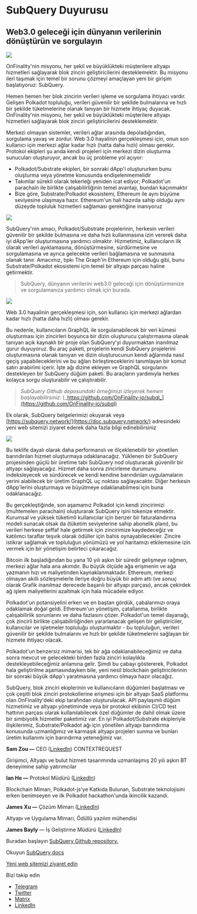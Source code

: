 # SubQuery Duyurusu

## Web3.0 geleceği için dünyanın verilerinin dönüştürün ve sorgulayın

![](https://miro.medium.com/max/1400/1*J5u22qNxndcuCrFJ1mfGqg.png)

OnFinality'nin misyonu, her şekil ve büyüklükteki müşterilere altyapı hizmetleri sağlayarak blok zinciri geliştiricilerini desteklemektir. Bu misyonu ileri taşımak için temel bir sorunu çözmeyi amaçlayan yeni bir girişim başlatıyoruz: SubQuery.

Hemen hemen her blok zincirin verileri işleme ve sorgulama ihtiyacı vardır. Gelişen Polkadot topluluğu, verileri  güvenilir bir şekilde bulmalarına ve hızlı bir şekilde tüketmelerine olanak tanıyan bir hizmete ihtiyaç duyacak. OnFinality'nin misyonu, her şekil ve büyüklükteki müşterilere altyapı hizmetleri sağlayarak blok zinciri geliştiricilerini desteklemektir.

Merkezi olmayan sistemler, verileri ağlar arasında depoladığından, sorgulama yavaş ve zordur. Web 3.0 hayalinin gerçekleşmesi için, onun son kullanıcı için merkezi ağlar kadar hızlı (hatta daha hızlı) olması gerekir. Protokol ekipleri şu anda kendi projeleri için merkezi dizin oluşturma sunucuları oluşturuyor, ancak bu üç probleme yol açıyor:

-   Polkadot/Substrate ekipleri, bir sonraki dApp'i oluştururken bunu oluşturma veya yönetme konusunda endişelenmemelidir
-   Takımlar sürekli olarak tekerleği yeniden icat ediyor; Polkadot'un parachain ile birlikte çalışabilirliğinin temel avantajı, bundan kaçınmaktır
-   Bize göre, Substrate/Polkadot ekosistemi, Ethereum ile aynı büyüme seviyesine ulaşmaya hazır. Ethereum'un hali hazırda sahip olduğu aynı düzeyde topluluk hizmetleri sağlaması gerektiğine inanıyoruz

![](https://miro.medium.com/max/1400/1*l4b4BXWkczVDaHyv30lLQQ.png)

SubQuery'nin amacı, Polkadot/Substrate projelerinin, herkesin verileri güvenilir bir şekilde bulmasına ve daha hızlı kullanmasına izin vererek daha iyi dApp'ler oluşturmasına yardımcı olmaktır. Hizmetimiz, kullanıcıların ilk olarak verileri ayıklamasına, dönüştürmesine, sürdürmesine ve sorgulamasına ve ayrıca gelecekte verileri bağlamasına ve sunmasına olanak tanır. Amacımız, tıpkı The Graph'in Ethereum için olduğu gibi, bunu Substrate/Polkadot ekosistemi için temel bir altyapı parçası haline getirmektir.

> SubQuery, dünyanın verilerini web3.0 geleceği için dönüştürmenize ve sorgulamanıza yardımcı olmak için burada.

![](https://miro.medium.com/max/1000/1*IHstJG-hBwQzicLdWkGR5w.png)

Web 3.0 hayalinin gerçekleşmesi için, son kullanıcı için merkezi ağlardan kadar hızlı (hatta daha hızlı) olması gerekir.

Bu nedenle, kullanıcıların GraphQL ile sorgulanabilecek bir veri kümesi oluşturması için zincirleri boyunca bir dizin oluşturucu çalıştırmasına olanak tanıyan açık kaynaklı bir proje olan SubQuery'yi duyurmaktan inanılmaz gurur duyuyoruz. Bu araç paketi, projelerin kendi SubQuery projelerini oluşturmasına olanak tanıyan ve dizin oluşturucunun kendi ağlarında nasıl geçiş yapabileceklerini ve bu ağları birleştireceklerini tanımlayan bir komut satırı arabirimi içerir. İşte ağı dizine ekleyen ve GraphQL sorgularını destekleyen bir SubQuery düğüm paketi. Bu araçların yardımıyla herkes kolayca sorgu oluşturabilir ve çalıştırabilir.

> _SubQuery Github deposundaki örneğimizi izleyerek hemen başlayabilirsiniz:_ [_https://github.com/OnFinality-io/subql_](https://github.com/OnFinality-io/subql)

Ek olarak, SubQuery belgelerimizi okuyarak veya [https://subquery.network/](https://doc.subquery.network/) adresindeki yeni web sitemizi ziyaret ederek daha fazla bilgi edinebilirsiniz

![](https://miro.medium.com/max/1000/1*3oA1Hvns1vrImTsmowO_Jw.png)

Bu teklife dayalı olarak daha performanslı ve ölçeklenebilir bir yönetilen barındırılan hizmet oluşturmaya odaklanacağız. Yüklenen bir SubQuery projesinden güçlü bir üretime tabi SubQuery nod oluşturacak güvenilir bir altyapı sağlayacağız. Hizmet daha sonra zincirleme durumunu indeksleyecek ve sürdürecek ve kendi kendine barındırılan uygulamaların yerini alabilecek bir üretim GraphQL uç noktası sağlayacaktır. Diğer herkesin dApp'lerini oluşturmaya ve büyütmeye odaklanabilmesi için buna odaklanacağız.

Bu gerçekleştiğinde, son aşamamız Polkadot için kendi zincirimizi (muhtemelen parachain) oluşturarak SubQuery işini tokenize etmektir. Kurumsal ve yüksek tüketimli kullanıcılar için benzer bir faturalandırma modeli sunacak olsak da (tüketim seviyelerine sahip abonelik planı), bu verileri herkese şeffaf hale getirmek için zincirimize kaydedeceğiz ve katılımcı taraflar teşvik olarak ödüller için bahis oynayabilecekler. Zincire istikrar sağlamak ve topluluğun yönümüzü ve yol haritamızı etkilemesine izin vermek için bir yönetişim belirteci çıkaracağız.

Bitcoin ilk başladığından bu yana 10 yılı aşkın bir süredir gelişmeye rağmen, merkezi ağlar hala ana akımdır. Bu büyük ölçüde ağa erişmenin ve ağa yazmanın hızı ve maliyetinden kaynaklanmaktadır. Ethereum, merkezi olmayan akıllı sözleşmelerle ileriye doğru büyük bir adım attı (ve sonuç olarak Grafik inanılmaz derecede başarılı bir altyapı parçası), ancak çekirdek ağ işlem maliyetlerini azaltmak için hala mücadele ediyor.

Polkadot'un potansiyelini erken ve en baştan gördük, çabalarımızı oraya odaklamak doğal geldi. Ethereum'un yönetişim, çatallanma, birlikte çalışabilirlik sorunlarını ve daha fazlasını çözer. Polkadot'un temel dayanağı, çok zincirli birlikte çalışabilirliğinden yararlanacak gelişen bir geliştiriciler, kullanıcılar ve işletmeler topluluğu oluşturmaktır - bu topluluğun, verileri güvenilir bir şekilde bulmalarını ve hızlı bir şekilde tüketmelerini sağlayan bir hizmete ihtiyacı olacak.

Polkadot'un benzersiz mimarisi, tek bir ağa odaklanabileceğimiz ve daha sonra mevcut ve gelecekteki birden fazla zinciri kolaylıkla destekleyebileceğimiz anlamına gelir. Şimdi bu çabayı göstererek, Polkadot hala geliştirilme aşamasındayken bile, yeni nesil blockchain geliştiricilerinin bir sonraki büyük dApp'ı yaratmasına yardımcı olmaya hazır olacağız.

SubQuery, blok zinciri ekiplerinin ve kullanıcıların düğümleri başlatması ve çok çeşitli blok zinciri protokollerine erişmesi için bir altyapı SaaS platformu olan OnFinality'deki ekip tarafından oluşturulacak. API paylaşımlı düğüm hizmetimiz ve altyapı yönetiminde veya bir protokol ekibinin CI/CD test hattının parçası olarak kullanılabilecek özel düğümler de dahil olmak üzere bir simbiyotik hizmetler paketimiz var. En iyi Polkadot/Substrate ekipleriyle ilişkilerimiz, Substrate/Polkadot ağı için yönetilen altyapı barındırma konusunda uzmanlığımız ve karmaşık altyapı projeleri sunma ve bunları üretim kullanımı için barındırma yeteneğimiz var.

**Sam Zou —** CEO ([LinkedIn](https://www.linkedin.com/in/sam-zou-5b8169a/)) CONTEXTREQUEST

Girişimci, Altyapı ve bulut hizmeti tasarımında uzmanlaşmış 20 yılı aşkın BT deneyimine sahip yatırımcılar

**Ian He —** Protokol Müdürü ([LinkedIn](https://www.linkedin.com/in/yin-he-7a266345/))

Blockchain Mimarı, Polkadot-js'ye Katkıda Bulunan, Substrate teknolojisini erken benimseyen ve ilk Polkadot hackathon'unda ikincilik kazandı.

**James Xu —** Çözüm Mimarı ([LinkedIn](https://www.linkedin.com/in/zhexu/))

Altyapı ve Uygulama Mimarı, Ödüllü yazılım mühendisi

**James Bayly** — İş Geliştirme Müdürü ([LinkedIn](https://www.linkedin.com/in/james-bayly/))

Buradan başlayın [SubQuery Github repository.](https://github.com/OnFinality-io/subql)

Okuyun [SubQuery docs](https://doc.subquery.network/)

[Yeni web sitemizi ziyaret edin](https://subquery.network/)

Bizi takip edin

-   [Telegram](https://t.me/subquerynetwork)
-   [Twitter](https://twitter.com/subquerynetwork)
-   [Matrix](https://matrix.to/#/%23subquery:matrix.org)
-   [LinkedIn](https://www.linkedin.com/company/subquery)